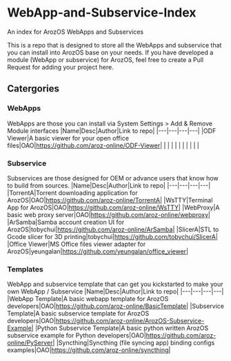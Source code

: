 # WebApp-and-Subservice-Index
An index for ArozOS WebApps and Subservices

This is a repo that is designed to store all the WebApps and subservice that you can install into ArozOS base on your needs. If you have developed a module (WebApp or subservice) for ArozOS, feel free to create a Pull Request for adding your project here.

## Catergories
### WebApps
WebApps are those you can install via System Settings > Add & Remove Module interfaces
|Name|Desc|Author|Link to repo|
|---|---|---|---|
|ODF Viewer|A basic viewer for your open office files|OAO|https://github.com/aroz-online/ODF-Viewer|
|   |   |   |   |
|   |   |   |   |

### Subservice
Subservices are those designed for OEM or advance users that know how to build from sources.
|Name|Desc|Author|Link to repo|
|---|---|---|---|
|TorrentA|Torrent downloading application for ArozOS|OAO|https://github.com/aroz-online/TorrentA|
|WsTTY|Terminal App for ArozOS|OAO|https://github.com/aroz-online/WsTTY|
|WebProxy|A basic web proxy server|OAO|https://github.com/aroz-online/webproxy|
|ArSamba|Samba account creation UI for ArozOS|tobychui|https://github.com/aroz-online/ArSamba|
|SlicerA|STL to Gcode slicer for 3D printing|tobychui|https://github.com/tobychui/SlicerA|
|Office Viewer|MS Office files viewer adapter for ArozOS|yeungalan|https://github.com/yeungalan/office_viewer|

### Templates
WebApp and subservice template that can get you kickstarted to make your own WebApp / Subservice
|Name|Desc|Author|Link to repo|
|---|---|---|---|
|WebApp Template|A basic webapp template for ArozOS developers|OAO|https://github.com/aroz-online/BasicTemplate|
|Subservice Template|A basic subservice template for ArozOS developers|OAO|https://github.com/aroz-online/ArozOS-Subservice-Example|
|Python Subservice Template|A basic python written ArozOS subservice example for Python developers|OAO|https://github.com/aroz-online/PyServer|
|Syncthing|Syncthing (file syncing app) binding configs examples|OAO|https://github.com/aroz-online/syncthing|
